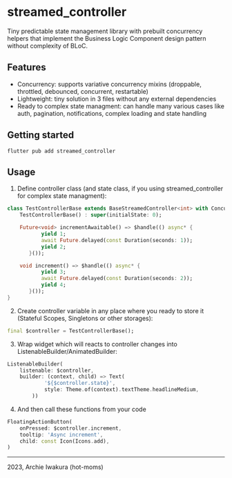 <!--
streamed_controller
2023, Archie Iwakura
-->

# streamed_controller

 Tiny predictable state management library with prebuilt concurrency helpers that implement the Business Logic Component design pattern without complexity of BLoC.

## Features

* Concurrency: supports variative concurrency mixins (droppable, throttled, debounced, concurrent, restartable)
* Lightweight: tiny solution in 3 files without any external dependencies
* Ready to complex state managment: can handle many various cases like auth, pagination, notifications, complex loading and state handling

## Getting started

```flutter pub add streamed_controller```

## Usage

1) Define controller class (and state class, if you using streamed_controller for complex state managment):

```dart
class TestControllerBase extends BaseStreamedController<int> with ConcurrentConcurrencyMixin {
    TestControllerBase() : super(initialState: 0);

    Future<void> incrementAwaitable() => $handle(() async* {
           yield 1;
           await Future.delayed(const Duration(seconds: 1));
           yield 2;
       }());

    void increment() => $handle(() async* {
           yield 3;
           await Future.delayed(const Duration(seconds: 2));
           yield 4;
       }());
}
```

2) Create controller variable in any place where you ready to store it (Stateful Scopes, Singletons or other storages):


```dart
final $controller = TestControllerBase();
```

3) Wrap widget which will reacts to controller changes into ListenableBuilder/AnimatedBuilder:

```dart
ListenableBuilder(
    listenable: $controller,
    builder: (context, child) => Text(
            '${$controller.state}',
            style: Theme.of(context).textTheme.headlineMedium,
        ))
```

4) And then call these functions from your code
```dart
FloatingActionButton(
    onPressed: $controller.increment,
    tooltip: 'Async increment',
    child: const Icon(Icons.add),
)
```


---

2023, Archie Iwakura (hot-moms)
